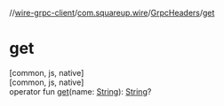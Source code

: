 //[wire-grpc-client](../../../index.md)/[com.squareup.wire](../index.md)/[GrpcHeaders](index.md)/[get](get.md)

# get

[common, js, native]\
[common, js, native]\
operator fun [get](get.md)(name: [String](https://kotlinlang.org/api/latest/jvm/stdlib/kotlin/-string/index.html)): [String](https://kotlinlang.org/api/latest/jvm/stdlib/kotlin/-string/index.html)?
